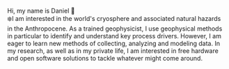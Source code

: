 Hi, my name is Daniel 👋\
:snowflake:I am interested in the world's cryosphere and associated natural hazards in the Anthropocene. As a trained geophysicist, I use geophysical methods in particular to identify and understand key process drivers. However, I am eager to learn new methods of collecting, analyzing and modeling data. In my research, as well as in my private life, I am interested in free hardware and open software solutions to tackle whatever might come around.      

<!--
**da0bi/da0bi** is a ✨ _special_ ✨ repository because its `README.md` (this file) appears on your GitHub profile.

Here are some ideas to get you started:

- 🔭 I’m currently working on ...
- 🌱 I’m currently learning ...
- 👯 I’m looking to collaborate on ...
- 🤔 I’m looking for help with ...
- 💬 Ask me about ...
- 📫 How to reach me: ...
- 😄 Pronouns: ...
- ⚡ Fun fact: ...
-->
